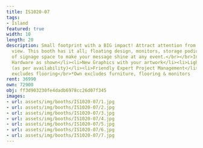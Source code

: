 ```yaml
---
title: IS1020-07
tags:
- Island
featured: true
width: 10
length: 20
description: Small footprint with a BIG impact! Attract attention from a 360 degree
  view. This booth has it all; floating design, monitors, storage podiums and lots
  of signage space to make your message shine at any event.</br></br>Includes:<ul><li>All
  Hardware as shown</li><li>New Graphics with your artwork</li><li>Lights</li><li>Counter</li><li>Furniture*
  (as per availability)</li><li>Friendly Expert Project Management</li></ul></br>Rent
  excludes flooring</br>*Own excludes furniture, flooring & monitors
rent: 36990
own: 72900
obj: ff3d903230fe4dadb6978cc26d07f345
images:
- url: assets/img/booths/IS1020-07/1.jpg
- url: assets/img/booths/IS1020-07/2.jpg
- url: assets/img/booths/IS1020-07/3.jpg
- url: assets/img/booths/IS1020-07/4.jpg
- url: assets/img/booths/IS1020-07/5.jpg
- url: assets/img/booths/IS1020-07/6.jpg
- url: assets/img/booths/IS1020-07/7.jpg
---
```


